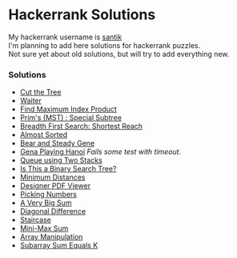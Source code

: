 # Hackerrank Solutions

My hackerrank username is [santik](https://www.hackerrank.com/santik)  
I'm planning to add here solutions for hackerrank puzzles.  
Not sure yet about old solutions, but will try to add everything new.


### Solutions

* [Cut the Tree](https://github.com/santik/hackerrank/blob/master/src/cutthetree/Solution.java)
* [Waiter](https://github.com/santik/hackerrank/blob/master/src/waiter/Solution.java)
* [Find Maximum Index Product](https://github.com/santik/hackerrank/blob/master/src/findmaximumindexproduct/Solution.java)
* [Prim's (MST) : Special Subtree](https://github.com/santik/hackerrank/blob/master/src/primsmstsub/Solution.java)
* [Breadth First Search: Shortest Reach](https://github.com/santik/hackerrank/blob/master/src/bfsshortreach/Solution.java)
* [Almost Sorted](https://github.com/santik/hackerrank/blob/master/src/almostsorted/Solution.java)
* [Bear and Steady Gene](https://github.com/santik/hackerrank/blob/master/src/bearandsteadygene/Solution.java)
* [Gena Playing Hanoi](https://github.com/santik/hackerrank/blob/master/src/gena/Solution.java) _Fails some test with timeout._
* [Queue using Two Stacks](https://github.com/santik/hackerrank/blob/master/src/queueusingtwostacks/Solution.java)
* [Is This a Binary Search Tree?](https://github.com/santik/hackerrank/blob/master/src/isbinarysearchtree/Solution.java)
* [Minimum Distances](https://github.com/santik/hackerrank/blob/master/src/minimumdistances/Solution.java)
* [Designer PDF Viewer](https://github.com/santik/hackerrank/blob/master/src/designerpdfviewer/Solution.java)
* [Picking Numbers](https://github.com/santik/hackerrank/blob/master/src/pickingnumbers/Solution.java)
* [A Very Big Sum](https://github.com/santik/hackerrank/blob/master/src/averybigsum/Solution.java)
* [Diagonal Difference](https://github.com/santik/hackerrank/blob/master/src/diagonaldifference/Solution.java)
* [Staircase](https://github.com/santik/hackerrank/blob/master/src/staircase/Solution.java)
* [Mini-Max Sum](https://github.com/santik/hackerrank/blob/master/src/minimaxsum/Solution.java)
* [Array Manipulation](https://github.com/santik/hackerrank/blob/master/src/crush/Solution.java)
* [Subarray Sum Equals K](https://github.com/santik/hackerrank/blob/master/src/subarraysumequalsk/Solution.java)